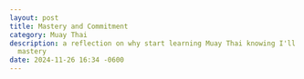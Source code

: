 ```yaml
---
layout: post
title: Mastery and Commitment
category: Muay Thai
description: a reflection on why start learning Muay Thai knowing I'll never achieve
  mastery
date: 2024-11-26 16:34 -0600
---
```

